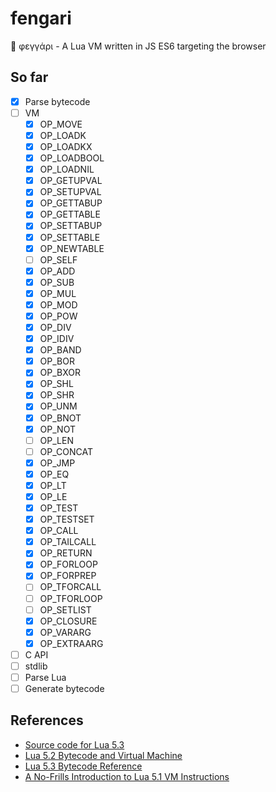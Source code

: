 # fengari
🐺 φεγγάρι - A Lua VM written in JS ES6 targeting the browser

## So far

- [x] Parse bytecode
- [ ] VM
    - [x] OP_MOVE
    - [x] OP_LOADK
    - [x] OP_LOADKX
    - [x] OP_LOADBOOL
    - [x] OP_LOADNIL
    - [x] OP_GETUPVAL
    - [x] OP_SETUPVAL
    - [x] OP_GETTABUP
    - [x] OP_GETTABLE
    - [x] OP_SETTABUP
    - [x] OP_SETTABLE
    - [x] OP_NEWTABLE
    - [ ] OP_SELF
    - [x] OP_ADD
    - [x] OP_SUB
    - [x] OP_MUL
    - [x] OP_MOD
    - [x] OP_POW
    - [x] OP_DIV
    - [x] OP_IDIV
    - [x] OP_BAND
    - [x] OP_BOR
    - [x] OP_BXOR
    - [x] OP_SHL
    - [x] OP_SHR
    - [x] OP_UNM
    - [x] OP_BNOT
    - [x] OP_NOT
    - [ ] OP_LEN
    - [ ] OP_CONCAT
    - [x] OP_JMP
    - [x] OP_EQ
    - [x] OP_LT
    - [x] OP_LE
    - [x] OP_TEST
    - [x] OP_TESTSET
    - [x] OP_CALL
    - [x] OP_TAILCALL
    - [x] OP_RETURN
    - [x] OP_FORLOOP
    - [x] OP_FORPREP
    - [ ] OP_TFORCALL
    - [ ] OP_TFORLOOP
    - [ ] OP_SETLIST
    - [x] OP_CLOSURE
    - [x] OP_VARARG
    - [x] OP_EXTRAARG
- [ ] C API
- [ ] stdlib
- [ ] Parse Lua
- [ ] Generate bytecode

## References

- [Source code for Lua 5.3](lua.org/source/5.3/)
- [Lua 5.2 Bytecode and Virtual Machine](http://files.catwell.info/misc/mirror/lua-5.2-bytecode-vm-dirk-laurie/lua52vm.html)
- [Lua 5.3 Bytecode Reference](http://the-ravi-programming-language.readthedocs.io/en/latest/lua_bytecode_reference.html)
- [A No-Frills Introduction to Lua 5.1 VM Instructions](http://luaforge.net/docman/83/98/ANoFrillsIntroToLua51VMInstructions.pdf)